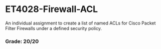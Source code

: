# ET4028-Firewall-ACL
An individual assignment to create a list of named ACLs for Cisco Packet Filter Firewalls under a defined security policy.

### Grade: 20/20